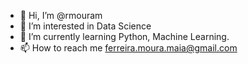 - 👋 Hi, I’m @rmouram
- 👀 I’m interested in Data Science
- 🌱 I’m currently learning Python, Machine Learning.
- 📫 How to reach me ferreira.moura.maia@gmail.com

<!---
rmouram/rmouram is a ✨ special ✨ repository because its `README.md` (this file) appears on your GitHub profile.
You can click the Preview link to take a look at your changes.
--->
